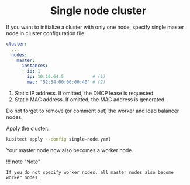 <h1 align="center">Single node cluster</h1>

If you want to initialize a cluster with only one node,
specify single master node in cluster configuration file:

```yaml title="single-node.yaml" 
cluster:
  ...
  nodes:
    master:
      instances:
      - id: 1
        ip: 10.10.64.5           # (1)
        mac: "52:54:00:00:00:40" # (2)
```

1. Static IP address. If omitted, the DHCP lease is requested.
2. Static MAC address. If omitted, the MAC address is generated.

Do not forget to remove (or comment out) the worker and load balancer nodes.

Apply the cluster:
```sh
kubitect apply --config single-node.yaml
```

Your master node now also becomes a worker node.

!!! note "Note"

    If you do not specify worker nodes, all master nodes also become worker nodes.
